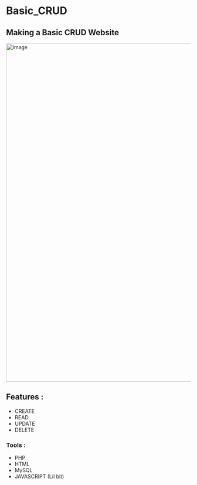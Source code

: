 # Basic_CRUD

## Making a Basic CRUD Website 
<img width="923" alt="image" src="https://user-images.githubusercontent.com/86555486/206116731-e05dda93-128a-4c3c-96f5-9ad1b09240ad.png">

## Features :
* CREATE 
* READ 
* UPDATE
* DELETE


### Tools :
- PHP
- HTML
- MySQL
- JAVASCRIPT (Lil bit)
